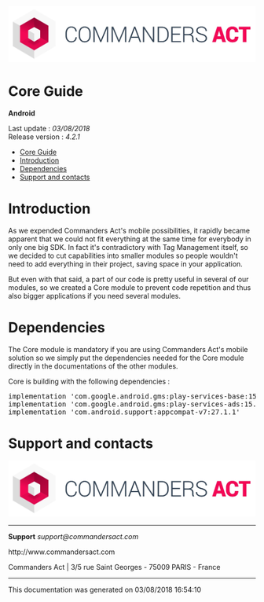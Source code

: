 
<html>
<body>
<p><img alt="alt tag" src="../res/ca_logo.png" /></p>
<h1 id="core-guide">Core Guide</h1>
<p><strong>Android</strong></p>
<p>Last update : <em>03/08/2018</em><br />
Release version : <em>4.2.1</em></p>
<p><div id="end_first_page" /></p>

<div class="toc">
<ul>
<li><a href="#core-guide">Core Guide</a></li>
<li><a href="#introduction">Introduction</a></li>
<li><a href="#dependencies">Dependencies</a></li>
<li><a href="#support-and-contacts">Support and contacts</a></li>
</ul>
</div>
<h1 id="introduction">Introduction</h1>
<p>As we expended Commanders Act's mobile possibilities, it rapidly became apparent that we could not fit everything at the same time for everybody in only one big SDK. In fact it's contradictory with Tag Management itself, so we decided to cut capabilities into smaller modules so people wouldn't need to add everything in their project, saving space in your application.</p>
<p>But even with that said, a part of our code is pretty useful in several of our modules, so we created a Core module to prevent code repetition and thus also bigger applications if you need several modules.</p>
<h1 id="dependencies">Dependencies</h1>
<p>The Core module is mandatory if you are using Commanders Act's mobile solution so we simply put the dependencies needed for the Core module directly in the documentations of the other modules.</p>
<p>Core is building with the following dependencies :</p>
<div class="codehilite"><pre><span></span><span class="n">implementation</span> <span class="s1">&#39;com.google.android.gms:play-services-base:15.0.1&#39;</span>
<span class="n">implementation</span> <span class="s1">&#39;com.google.android.gms:play-services-ads:15.0.1&#39;</span>
<span class="n">implementation</span> <span class="s1">&#39;com.android.support:appcompat-v7:27.1.1&#39;</span>
</pre></div>


<h1 id="support-and-contacts">Support and contacts</h1>
<p><img alt="alt tag" src="../res/ca_logo.png" /></p>
<hr />
<p><strong>Support</strong>
<em>support@commandersact.com</em></p>
<p>http://www.commandersact.com</p>
<p>Commanders Act | 3/5 rue Saint Georges - 75009 PARIS - France</p>
<hr />
<p>This documentation was generated on 03/08/2018 16:54:10</p>
</body>
</html>
